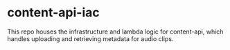 # content-api-iac

This repo houses the infrastructure and lambda logic for content-api, which handles uploading and retrieving metadata for audio clips.
